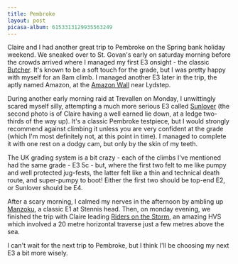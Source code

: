```yaml
---
title: Pembroke
layout: post
picasa-album: 6153313129935563249
---
```


Claire and I had another great trip to Pembroke on the Spring bank holiday
weekend. We sneaked over to St. Govan's early on saturday morning before the
crowds arrived where I managed my first E3 onsight - the classic <a
href="http://www.ukclimbing.com/logbook/c.php?i=24764">Butcher</a>. It's known
to be a soft touch for the grade, but I was pretty happy with myself for an
8am climb. I managed another E3 later in the trip, the aptly named Amazon, at
the <a href="http://www.ukclimbing.com/logbook/crag.php?id=18624">Amazon
Wall</a> near Lydstep.


During another early morning raid at Trevallen on Monday, I unwittingly scared
myself silly, attempting a much more serious E3 called <a
href="http://www.ukclimbing.com/logbook/c.php?i=24859">Sunlover</a> (the
second photo is of Claire having a well earned lie down, at a ledge two-thirds
of the way up). It's a classic Pembroke testpiece, but I would strongly
recommend against climbing it unless you are very confident at the grade
(which I'm most definitely not, at this point in time). I managed to complete
it with one rest on a dodgy cam, but only by the skin of my teeth.


The UK grading system is a bit crazy - each of the climbs I've mentioned had
the same grade - E3 5c - but, where the first two felt to me like pumpy and
well protected jug-fests, the latter felt like a thin and technical death
route, and super-pumpy to boot! Either the first two should be top-end E2, or
Sunlover should be E4.


After a scary morning, I calmed my nerves in the afternoon by ambling up <a
href="http://www.ukclimbing.com/logbook/c.php?i=24673">Manzoku</a>, a classic
E1 at Stennis head. Then, on monday evening, we finished the trip with Claire
leading <a href="http://www.ukclimbing.com/logbook/c.php?i=43870">Riders on
the Storm</a>, an amazing HVS which involved a 20 metre horizontal traverse
just a few metres above the sea.


I can't wait for the next trip to Pembroke, but I think I'll be choosing my
next E3 a bit more wisely. 